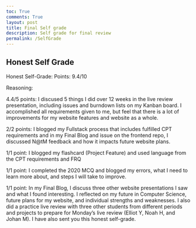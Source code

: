 ```yaml
---
toc: True
comments: True
layout: post
title: Final Self grade
description: Self grade for final review
permalink: /SelfGrade
---
```


## Honest Self Grade

Honest Self-Grade:
Points: 9.4/10

Reasoning:

4.4/5 points: I discused 5 things I did over 12 weeks in the live review presentation, including issues and burndown lists on my Kanban board. I accomplished all requirements given to me, but feel that there is a lot of improvements for my website features and website as a whole.

2/2 points: I blogged my Fullstack process that includes fulfilled CPT requirements and in my Final Blog and issue on the frontend repo, I discussed N@tM feedback and how it impacts future website plans.

1/1 point: I blogged my flashcard (Project Feature) and used language from the CPT requirements and FRQ

1/1 point: I completed the 2020 MCQ and blogged my errors, what I need to learn more about, and steps I will take to improve.

1/1 point: In my Final Blog, I discuss three other website presentations I saw and what I found interesting. I reflected on my future in Computer Science, future plans for my website, and individual strengths and weaknesses. I also did a practice live review with three other students from different periods and projects to prepare for Monday’s live review (Elliot Y, Noah H, and Johan M). I have also sent you this honest self-grade.